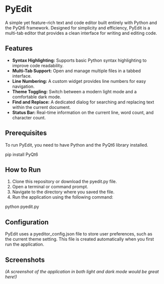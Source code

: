 # **PyEdit**

A simple yet feature-rich text and code editor built entirely with Python and the PyQt6 framework. Designed for simplicity and efficiency, PyEdit is a multi-tab editor that provides a clean interface for writing and editing code.

## **Features**

* **Syntax Highlighting:** Supports basic Python syntax highlighting to improve code readability.  
* **Multi-Tab Support:** Open and manage multiple files in a tabbed interface.  
* **Line Numbering:** A custom widget provides line numbers for easy navigation.  
* **Theme Toggling:** Switch between a modern light mode and a comfortable dark mode.  
* **Find and Replace:** A dedicated dialog for searching and replacing text within the current document.  
* **Status Bar:** Real-time information on the current line, word count, and character count.

## **Prerequisites**

To run PyEdit, you need to have Python and the PyQt6 library installed.

pip install PyQt6

## **How to Run**

1. Clone this repository or download the pyedit.py file.  
2. Open a terminal or command prompt.  
3. Navigate to the directory where you saved the file.  
4. Run the application using the following command:

python pyedit.py

## **Configuration**

PyEdit uses a pyeditor\_config.json file to store user preferences, such as the current theme setting. This file is created automatically when you first run the application.

## **Screenshots**

*(A screenshot of the application in both light and dark mode would be great here\!)*